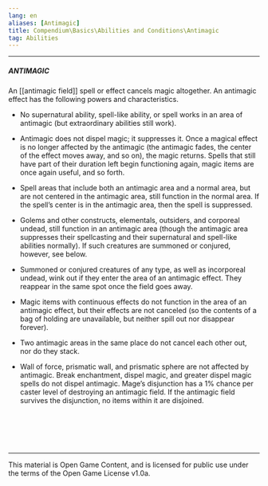 ```yaml
---
lang: en
aliases: [Antimagic]
title: Compendium\Basics\Abilities and Conditions\Antimagic
tag: Abilities
---
```


---
##### ANTIMAGIC

An [[antimagic field]] spell or effect cancels magic altogether. An antimagic effect has the following powers and characteristics.

- No supernatural ability, spell-like ability, or spell works in an area of antimagic (but extraordinary abilities still work).
    
- Antimagic does not dispel magic; it suppresses it. Once a magical effect is no longer affected by the antimagic (the antimagic fades, the center of the effect moves away, and so on), the magic returns. Spells that still have part of their duration left begin functioning again, magic items are once again useful, and so forth.
    
- Spell areas that include both an antimagic area and a normal area, but are not centered in the antimagic area, still function in the normal area. If the spell’s center is in the antimagic area, then the spell is suppressed.
    
- Golems and other constructs, elementals, outsiders, and corporeal undead, still function in an antimagic area (though the antimagic area suppresses their spellcasting and their supernatural and spell-like abilities normally). If such creatures are summoned or conjured, however, see below.
    
- Summoned or conjured creatures of any type, as well as incorporeal undead, wink out if they enter the area of an antimagic effect. They reappear in the same spot once the field goes away.
    
- Magic items with continuous effects do not function in the area of an antimagic effect, but their effects are not canceled (so the contents of a bag of holding are unavailable, but neither spill out nor disappear forever).
    
- Two antimagic areas in the same place do not cancel each other out, nor do they stack.
    
- Wall of force, prismatic wall, and prismatic sphere are not affected by antimagic. Break enchantment, dispel magic, and greater dispel magic spells do not dispel antimagic. Mage’s disjunction has a 1% chance per caster level of destroying an antimagic field. If the antimagic field survives the disjunction, no items within it are disjoined.


<br><br>
---

---

This material is Open Game Content, and is licensed for public use under
the terms of the Open Game License v1.0a.
